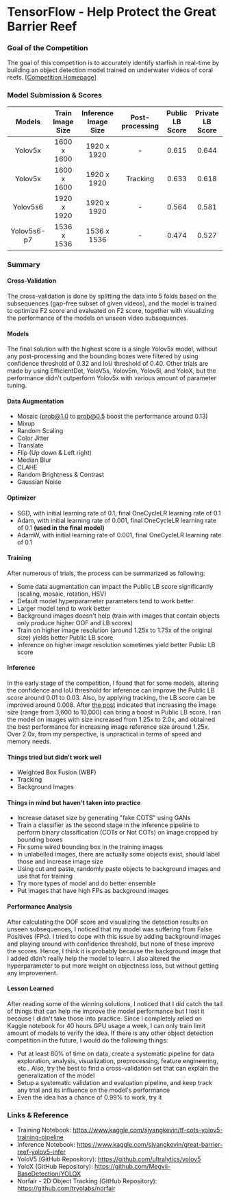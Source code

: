 # TensorFlow - Help Protect the Great Barrier Reef

### Goal of the Competition
The goal of this competition is to accurately identify starfish in real-time by building an object detection model trained on underwater videos of coral reefs. [[Competition Homepage](https://www.kaggle.com/c/tensorflow-great-barrier-reef/overview)]

### Model Submission & Scores

|        Models       | Train Image Size | Inference Image Size| Post-processing | Public LB Score | Private LB Score |
|        :----:       |   :--------:     |     :--------:      |  :--------:     |  :-------:      |     :-------:    |
|       Yolov5x       |    1600 x 1600   |       1920 x 1920   |        -        |      0.615      |        0.644     |
|       Yolov5x       |    1600 x 1600   |       1920 x 1920   |      Tracking   |      0.633      |        0.618     |
|       Yolov5s6      |    1920 x 1920   |       1920 x 1920   |        -        |      0.564      |        0.581     |
|     Yolov5s6-p7     |    1536 x 1536   |       1536 x 1536   |        -        |      0.474      |        0.527     |

### Summary

#### Cross-Validation
The cross-validation is done by splitting the data into 5 folds based on the subsequences (gap-free subset of given videos), and the model is trained to optimize F2 score and evaluated on F2 score, together with visualizing the performance of the models on unseen video subsequences.

#### Models
The final solution with the highest score is a single Yolov5x model, without any post-processing and the bounding boxes were filtered by using confidence threshold of 0.32 and IoU threshold of 0.40. Other trials are made by using EfficientDet, YoloV5s, Yolov5m, Yolov5l, and YoloX, but the performance didn't outperform Yolov5x with various amount of parameter tuning.

#### Data Augmentation
* Mosaic (prob@1.0 to prob@0.5 boost the performance around 0.13)
* Mixup
* Random Scaling
* Color Jitter
* Translate
* Flip (Up down & Left right)
* Median Blur
* CLAHE
* Random Brightness & Contrast
* Gaussian Noise

#### Optimizer

* SGD, with initial learning rate of 0.1, final OneCycleLR learning rate of 0.1  
* Adam, with initial learning rate of 0.001, final OneCycleLR learning rate of 0.1 <strong>(used in the final model)</strong>  
* AdamW, with initial learning rate of 0.001, final OneCycleLR learning rate of 0.1  

#### Training
After numerous of trials, the process can be summarized as following:
* Some data augmentation can impact the Public LB score significantly (scaling, mosaic, rotation, HSV)
* Default model hyperparameter parameters tend to work better
* Larger model tend to work better
* Background images doesn't help (train with images that contain objects only produce higher OOF and LB scores)
* Train on higher image resolution (around 1.25x to 1.75x of the original size) yields better Public LB score
* Inference on higher image resolution sometimes yield better Public LB score

#### Inference
In the early stage of the competition, I found that for some models, altering the confidence and IoU threshold for inference can improve the Public LB score around 0.01 to 0.03. Also, by applying tracking, the LB score can be improved around 0.008. After [the post](https://www.kaggle.com/c/tensorflow-great-barrier-reef/discussion/300638) indicated that increasing the image size (range from 3,600 to 10,000) can bring a boost in Public LB score. I ran the model on images with size increased from 1.25x to 2.0x, and obtained the best performance for increasing image reference size around 1.25x. Over 2.0x, from my perspective, is unpractical in terms of speed and memory needs.

#### Things tried but didn't work well
* Weighted Box Fusion (WBF)
* Tracking
* Background Images

#### Things in mind but haven't taken into practice
* Increase dataset size by generating "fake COTS" using GANs
* Train a classifier as the second stage in the inference pipeline to perform binary classification (COTs or Not COTs) on image cropped by bounding boxes
* Fix some wired bounding box in the training images
* In unlabelled images, there are actually some objects exist, should label those and increase image size
* Using cut and paste, randomly paste objects to background images and use that for training
* Try more types of model and do better ensemble
* Put images that have high FPs as background images

#### Performance Analysis
After calculating the OOF score and visualizing the detection results on unseen subsequences, I noticed that my model was suffering from False Positives (FPs). I tried to cope with this issue by adding background images and playing around with confidence threshold, but none of these improve the scores. Hence, I think it is probably because the background image that I added didn't really help the model to learn. I also altered the hyperparameter to put more weight on objectness loss, but without getting any improvement.

#### Lesson Learned
After reading some of the winning solutions, I noticed that I did catch the tail of things that can help me improve the model performance but I lost it because I didn't take those into practice. Since I completely relied on Kaggle notebook for 40 hours GPU usage a week, I can only train limit amount of models to verify the idea. If there is any other object detection competition in the future, I would do the following things:
* Put at least 80% of time on data, create a systematic pipeline for data exploration, analysis, visualization, preprocessing, feature engineering, etc.. Also, try the best to find a cross-validation set that can explain the generalization of the model 
* Setup a systematic validation and evaluation pipeline, and keep track any trial and its influence on the model's performance
* Even the idea has a chance of 0.99% to work, try it

### Links & Reference
* Training Notebook: https://www.kaggle.com/sjyangkevin/tf-cots-yolov5-training-pipeline
* Inference Notebook: https://www.kaggle.com/sjyangkevin/great-barrier-reef-yolov5-infer
* YoloV5 (GitHub Repository): https://github.com/ultralytics/yolov5
* YoloX (GitHub Repository): https://github.com/Megvii-BaseDetection/YOLOX
* Norfair - 2D Object Tracking (GitHub Repository): https://github.com/tryolabs/norfair

